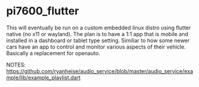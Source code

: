 # pi7600_flutter

This will eventually be run on a custom embedded linux distro using flutter native (no x11 or wayland). The plan is to have a 1:1 app that is mobile and installed in a dashboard or tablet type setting. Similiar to how some newer cars have an app to control and monitor various aspects of their vehicle. Basically a replacement for openauto.

NOTES: 
https://github.com/ryanheise/audio_service/blob/master/audio_service/example/lib/example_playlist.dart